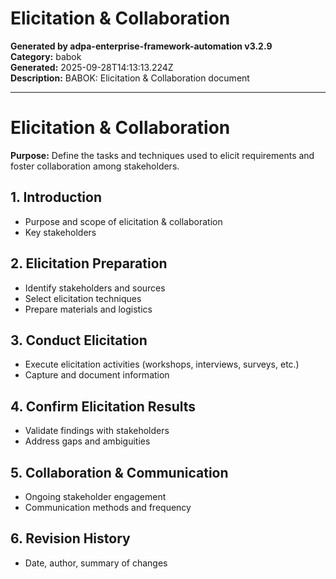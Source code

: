 # Elicitation & Collaboration

**Generated by adpa-enterprise-framework-automation v3.2.9**  
**Category:** babok  
**Generated:** 2025-09-28T14:13:13.224Z  
**Description:** BABOK: Elicitation & Collaboration document

---

# Elicitation & Collaboration

**Purpose:** Define the tasks and techniques used to elicit requirements and foster collaboration among stakeholders.

## 1. Introduction
- Purpose and scope of elicitation & collaboration
- Key stakeholders

## 2. Elicitation Preparation
- Identify stakeholders and sources
- Select elicitation techniques
- Prepare materials and logistics

## 3. Conduct Elicitation
- Execute elicitation activities (workshops, interviews, surveys, etc.)
- Capture and document information

## 4. Confirm Elicitation Results
- Validate findings with stakeholders
- Address gaps and ambiguities

## 5. Collaboration & Communication
- Ongoing stakeholder engagement
- Communication methods and frequency

## 6. Revision History
- Date, author, summary of changes
